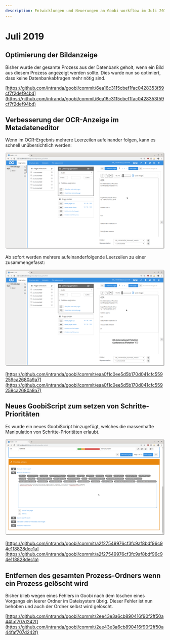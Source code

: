 ```yaml
---
description: Entwicklungen und Neuerungen an Goobi workflow im Juli 2019
---
```


# Juli 2019

## Optimierung der Bildanzeige

Bisher wurde der gesamte Prozess aus der Datenbank geholt, wenn ein Bild aus diesem Prozess angezeigt werden sollte. Dies wurde nun so optimiert, dass keine Datenbankabfragen mehr nötig sind.

[https://github.com/intranda/goobi/commit/6ea16c3115cbef1fac0428353f59cf7f2def94bd](https://github.com/intranda/goobi/commit/6ea16c3115cbef1fac0428353f59cf7f2def94bd)

## Verbesserung der OCR-Anzeige im Metadateneditor

Wenn im OCR-Ergebnis mehrere Leerzeilen aufeinander folgen, kann es schnell unübersichtlich werden:

![OCR Anzeige im Metseditor - vorher](../.gitbook/assets/1907_metseditor_ocr_before.png)

Ab sofort werden mehrere aufeinanderfolgende Leerzeilen zu einer zusammengefasst:

![OCR Anzeige im Metseditor - nachher](../.gitbook/assets/1907_metseditor_ocr_after.png)

[https://github.com/intranda/goobi/commit/eaa0f1c0ee5d5b170d041cfc559259ca2680a9a7](https://github.com/intranda/goobi/commit/eaa0f1c0ee5d5b170d041cfc559259ca2680a9a7)

## Neues GoobiScript zum setzen von Schritte-Prioritäten

Es wurde ein neues GoobiScript hinzugefügt, welches die massenhafte Manipulation von Schritte-Prioritäten erlaubt.

![Neues GoobiScript](../.gitbook/assets/1907_new_goobiscript.png)

[https://github.com/intranda/goobi/commit/a2f27549976cf3fc9af8bdf96c94e118828dec1a](https://github.com/intranda/goobi/commit/a2f27549976cf3fc9af8bdf96c94e118828dec1a)

## Entfernen des gesamten Prozess-Ordners wenn ein Prozess gelöscht wird

Bisher blieb wegen eines Fehlers in Goobi nach dem löschen eines Vorgangs ein leerer Ordner im Dateisystem übrig. Dieser Fehler ist nun behoben und auch der Ordner selbst wird gelöscht.

[https://github.com/intranda/goobi/commit/2ee43e3a6cb890416f90f2ff50a44faf707d242f](https://github.com/intranda/goobi/commit/2ee43e3a6cb890416f90f2ff50a44faf707d242f)

